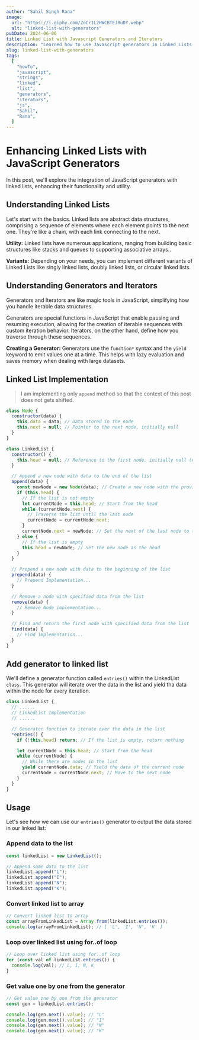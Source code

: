 ```yaml
---
author: "Sahil Singh Rana"
image:
  url: "https://i.giphy.com/ZoCr1L2HWCBTEJRuDY.webp"
  alt: "linked-list-with-generators"
pubDate: 2024-06-06
title: Linked List with Javascript Generators and Iterators
description: "Learned how to use Javascript generators in Linked Lists."
slug: linked-list-with-generators
tags:
  [
    "howTo",
    "javascript",
    "strings",
    "linked",
    "list",
    "generators",
    "iterators",
    "js",
    "Sahil",
    "Rana",
  ]
---
```


# Enhancing Linked Lists with JavaScript Generators

In this post, we'll explore the integration of JavaScript generators with linked lists, enhancing their functionality and utility.

## Understanding Linked Lists

Let's start with the basics. Linked lists are abstract data structures, comprising a sequence of elements where each element points to the next one. They're like a chain, with each link connecting to the next.

**Utility:** Linked lists have numerous applications, ranging from building basic structures like stacks and queues to supporting associative arrays..

**Variants:** Depending on your needs, you can implement different variants of Linked Lists like singly linked lists, doubly linked lists, or circular linked lists.

## Understanding Generators and Iterators

Generators and Iterators are like magic tools in JavaScript, simplifying how you handle iterable data structures.

Generators are special functions in JavaScript that enable pausing and resuming execution, allowing for the creation of iterable sequences with custom iteration behavior. Iterators, on the other hand, define how you traverse through these sequences.

**Creating a Generator:** Generators use the `function*` syntax and the `yield` keyword to emit values one at a time. This helps with lazy evaluation and saves memory when dealing with large datasets.

## Linked List Implementation

> I am implementing only `append` method so that the context of this post does not gets shifted.

```javascript
class Node {
  constructor(data) {
    this.data = data; // Data stored in the node
    this.next = null; // Pointer to the next node, initially null
  }
}

class LinkedList {
  constructor() {
    this.head = null; // Reference to the first node, initially null (empty list)
  }

  // Append a new node with data to the end of the list
  append(data) {
    const newNode = new Node(data); // Create a new node with the provided data
    if (this.head) {
      // If the list is not empty
      let currentNode = this.head; // Start from the head
      while (currentNode.next) {
        // Traverse the list until the last node
        currentNode = currentNode.next;
      }
      currentNode.next = newNode; // Set the next of the last node to the new node
    } else {
      // If the list is empty
      this.head = newNode; // Set the new node as the head
    }
  }

  // Prepend a new node with data to the beginning of the list
  prepend(data) {
    // Prepend Implementation...
  }

  // Remove a node with specified data from the list
  remove(data) {
    // Remove Node implementation...
  }

  // Find and return the first node with specified data from the list
  find(data) {
    // Find implementation...
  }
}
```

## Add generator to linked list

We'll define a generator function called `entries()` within the LinkedList `class`. This generator will iterate over the data in the list and yield tha data within the node for every iteration.

```javascript
class LinkedList {
  // ......
  // LinkedList Implementation
  // ......

  // Generator function to iterate over the data in the list
  *entries() {
    if (!this.head) return; // If the list is empty, return nothing

    let currentNode = this.head; // Start from the head
    while (currentNode) {
      // While there are nodes in the list
      yield currentNode.data; // Yield the data of the current node
      currentNode = currentNode.next; // Move to the next node
    }
  }
}
```

## Usage

Let's see how we can use our `entries()` generator to output the data stored in our linked list:

### Append data to the list

```javascript
const linkedList = new LinkedList();

// Append some data to the list
linkedList.append("L");
linkedList.append("I");
linkedList.append("N");
linkedList.append("K");
```

### Convert linked list to array

```javascript
// Convert linked list to array
const arrayFromLinkedList = Array.from(linkedList.entries());
console.log(arrayFromLinkedList); // [ 'L', 'I', 'N', 'K' ]
```

### Loop over linked list using for..of loop

```javascript
// Loop over linked list using for..of loop
for (const val of linkedList.entries()) {
  console.log(val); // L, I, N, K
}
```

### Get value one by one from the generator

```javascript
// Get value one by one from the generator
const gen = linkedList.entries();

console.log(gen.next().value); // "L"
console.log(gen.next().value); // "I"
console.log(gen.next().value); // "N"
console.log(gen.next().value); // "K"
```
